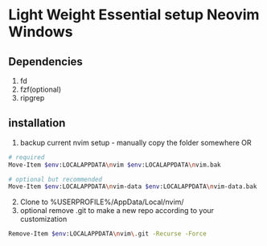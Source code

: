 # Light Weight Essential setup Neovim Windows

## Dependencies
1. fd
2. fzf(optional)
3. ripgrep

## installation
1. backup current nvim setup - manually copy the folder somewhere OR

```bash
# required
Move-Item $env:LOCALAPPDATA\nvim $env:LOCALAPPDATA\nvim.bak

# optional but recommended
Move-Item $env:LOCALAPPDATA\nvim-data $env:LOCALAPPDATA\nvim-data.bak
```

2. Clone to %USERPROFILE%/AppData/Local/nvim/
3. optional remove .git to make a new repo according to your customization
```bash
Remove-Item $env:LOCALAPPDATA\nvim\.git -Recurse -Force
```

